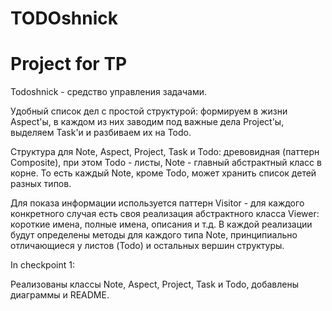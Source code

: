 # TODOshnick
# Project for TP

Todoshnick - средство управления задачами. 

Удобный список дел с простой структурой: формируем в жизни Aspect'ы, в каждом из них 
заводим под важные дела Project'ы, выделяем Task'и и разбиваем их на Todo.

Структура для Note, Aspect, Project, Task и Todo: древовидная (паттерн Composite),
при этом Todo - листы, Note - главный абстрактный класс в корне. То есть каждый Note,
кроме Todo, может хранить список детей разных типов.

Для показа информации используется паттерн Visitor - для каждого
конкретного случая есть своя реализация абстрактного класса Viewer: короткие имена, 
полные имена, описания и т.д. В каждой реализации будут определены методы для каждого
типа Note, принципиально отличающиеся у листов (Todo) и остальных вершин структуры.

In checkpoint 1:

Реализованы классы Note, Aspect, Project, Task и Todo, добавлены диаграммы и README.



